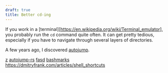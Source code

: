 ```yaml
---
draft: true
title: Better cd-ing
---
```


If you work in a [terminal][https://en.wikipedia.org/wiki/Terminal_emulator],
you probably run the `cd` command quite often. It can get pretty tedious,
especially if you have to navigate through several layers of directories.

A few years ago, I discovered [autojump](https://github.com/wting/autojump).

[z](https://github.com/rupa/z)
[autojump-rs](https://github.com/xen0n/autojump-rs)
[fasd](https://github.com/clvv/fasd)
[bashmarks](https://github.com/huyng/bashmarks)
https://dmitryfrank.com/articles/shell_shortcuts
